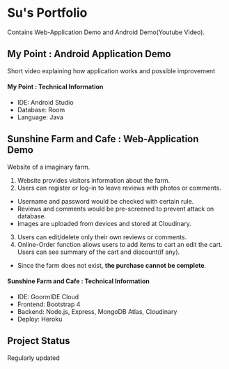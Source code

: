# Su's Portfolio

Contains Web-Application Demo and Android Demo(Youtube Video). 

## My Point : Android Application Demo

Short video explaining how application works and possible improvement  

#### My Point : Technical Information  

* IDE: Android Studio
* Database: Room
* Language: Java

## Sunshine Farm and Cafe : Web-Application Demo

Website of a imaginary farm.  
1. Website provides visitors information about the farm.  
2. Users can register or log-in to leave reviews with photos or comments.
  * Username and password would be checked with certain rule.
  * Reviews and comments would be pre-screened to prevent attack on database. 
  * Images are uploaded from devices and stored at Cloudinary.  
3. Users can edit/delete only their own reviews or comments.  
4. Online-Order function allows users to add items to cart an edit the cart. Users can see summary of the cart and discount(if any).  
  * Since the farm does not exist, **the purchase cannot be complete**. 

#### Sunshine Farm and Cafe : Technical Information  

* IDE: GoormIDE Cloud
* Frontend: Bootstrap 4
* Backend: Node.js, Express, MongoDB Atlas, Cloudinary
* Deploy: Heroku

## Project Status

Regularly updated